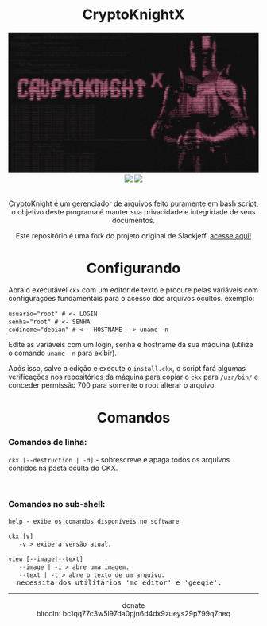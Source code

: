 <html>
<h1 align="center">CryptoKnightX</h1>

<div align="center">
<img width=”200" height=”200" src="ckx-img.png" alt=”Banner”>
</div>

<div align="center">
<a href="https://www.gnu.org/software/bash/" target="_blank"><img src="https://badgen.net/badge/SHELL/BASH/green?icon=terminal"></a>
<a href="https://www.gnu.org/software/bash/" target="_blank"><img src="https://badgen.net/badge/Versão/0.0.1b/red"></a>
</div>

<p align="center"><br>CryptoKnight é um gerenciador de arquivos feito puramente em bash script, o
objetivo deste programa é manter sua privacidade e integridade de seus documentos.</p>
<p align="center">Este repositório é uma fork do projeto original de Slackjeff.
<a href="https://notabug.org/slackjeff/knight" target="_blank">acesse aqui!</a></p>

<h1 align="center">Configurando</h1>

<p>Abra o executável <code>ckx</code> com um editor de texto e procure pelas variáveis com configurações fundamentais para
o acesso dos arquivos ocultos. exemplo:</p>

<pre>
<code>usuario="root" # <- LOGIN 
senha="root" # <- SENHA 
codinome="debian" # <-- HOSTNAME --> uname -n</code>
</pre>

<p>Edite as variáveis com um login, senha e hostname da sua máquina (utilize o comando <code>uname -n</code> para exibir).</p>
<p>Após isso, salve a edição e execute o <code>install.ckx</code>, o script fará algumas verificações nos repositórios
da máquina para copiar o <code>ckx</code> para <code>/usr/bin/</code> e conceder permissão 700 para somente o root alterar
o arquivo.</p>

<h1 align="center">Comandos</h1>

<h3>Comandos de linha:</h3>
<p><code>ckx [--destruction | -d]</code> - sobrescreve e apaga todos os arquivos contidos na pasta oculta do CKX.</code></p>
<br>

<h3>Comandos no sub-shell:</h3>

<pre>
<code>help - exibe os comandos disponíveis no software</code>
</pre>

<pre>
<code>ckx [v]
   -v > exibe a versão atual.</code>
</pre>

<pre>
<code>view [--image|--text]
   --image | -i > abre uma imagem.
   --text | -t > abre o texto de um arquivo.</code>
  necessita dos utilitários 'mc editor' e 'geeqie'.
</pre>

<hr>
<p align="center">donate<br>bitcoin: bc1qq77c3w5l97da0pjn6d4dx9zueys29p799q7heq</p>
</html>

